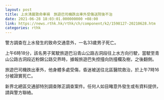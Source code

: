 ```yaml
---
layout: post
title: 上水清晨致命車禍　旅遊巴司機跌出車外受傷送院後不治
date: 2021-06-28 18:03:01.000000000 +08:00
link: https://news.rthk.hk/rthk/ch/component/k2/1598127-20210628.htm
categories: rthk
---
```


警方調查在上水發生的致命交通意外，一名33歲男子死亡。

上午6時18分，該名男子駕駛旅遊巴沿青山公路古洞段往上水方向行駛，當駛至青山公路古洞段近粉錦公路交界時，據報旅遊巴失控撞向防撞欄及樹，之後翻側。   

旅遊巴司機跌出車外，他身體多處受傷，昏迷被送往北區醫院救治，於上午7時16分被證實死亡。

新界北總區交通部特別調查隊正調查案件。任何人如目睹意外發生或有資料提供，請與警方聯絡。
